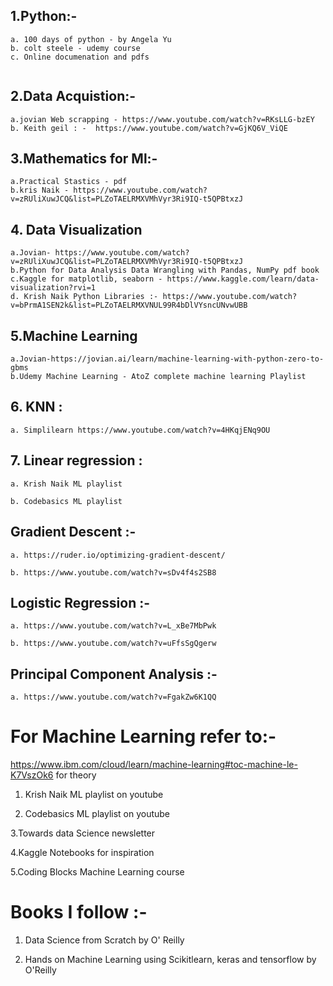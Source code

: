 ## 1.Python:-

``` 
a. 100 days of python - by Angela Yu
b. colt steele - udemy course
c. Online documenation and pdfs
  
```

## 2.Data Acquistion:-
```
a.jovian Web scrapping - https://www.youtube.com/watch?v=RKsLLG-bzEY
b. Keith geil : -  https://www.youtube.com/watch?v=GjKQ6V_ViQE
```

## 3.Mathematics for Ml:-
```
a.Practical Stastics - pdf
b.kris Naik - https://www.youtube.com/watch?v=zRUliXuwJCQ&list=PLZoTAELRMXVMhVyr3Ri9IQ-t5QPBtxzJ
```
## 4. Data Visualization
```
a.Jovian- https://www.youtube.com/watch?v=zRUliXuwJCQ&list=PLZoTAELRMXVMhVyr3Ri9IQ-t5QPBtxzJ
b.Python for Data Analysis Data Wrangling with Pandas, NumPy pdf book
c.Kaggle for matplotlib, seaborn - https://www.kaggle.com/learn/data-visualization?rvi=1
d. Krish Naik Python Libraries :- https://www.youtube.com/watch?v=bPrmA1SEN2k&list=PLZoTAELRMXVNUL99R4bDlVYsncUNvwUBB
```
## 5.Machine Learning

```
a.Jovian-https://jovian.ai/learn/machine-learning-with-python-zero-to-gbms
b.Udemy Machine Learning - AtoZ complete machine learning Playlist
```


    
    
## 6. KNN :

    a. Simplilearn https://www.youtube.com/watch?v=4HKqjENq9OU 

## 7.  Linear regression :
    
    a. Krish Naik ML playlist
    
    b. Codebasics ML playlist

## Gradient Descent :- 

    a. https://ruder.io/optimizing-gradient-descent/ 
    
    b. https://www.youtube.com/watch?v=sDv4f4s2SB8
    
## Logistic Regression :- 
   
    a. https://www.youtube.com/watch?v=L_xBe7MbPwk
    
    b. https://www.youtube.com/watch?v=uFfsSgQgerw 
    
## Principal Component Analysis :-

    a. https://www.youtube.com/watch?v=FgakZw6K1QQ 

    
# For Machine Learning refer to:- 

https://www.ibm.com/cloud/learn/machine-learning#toc-machine-le-K7VszOk6 for theory

 1. Krish Naik ML playlist on youtube

 2. Codebasics ML playlist on youtube

 3.Towards data Science newsletter

 4.Kaggle Notebooks for inspiration

 5.Coding Blocks Machine Learning course

# Books I follow :- 

1. Data Science from Scratch by O' Reilly

2. Hands on Machine Learning using Scikitlearn, keras and tensorflow by O'Reilly

